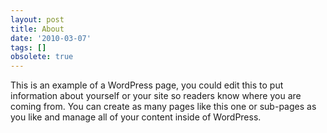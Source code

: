 ```yaml
---
layout: post
title: About
date: '2010-03-07'
tags: []
obsolete: true
---
```


This is an example of a WordPress page, you could edit this to put information about yourself or your site so readers know where you are coming from. You can create as many pages like this one or sub-pages as you like and manage all of your content inside of WordPress.
